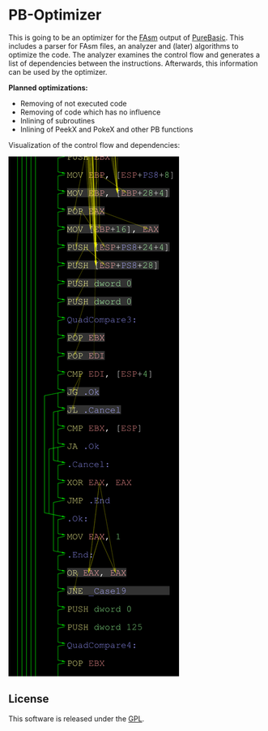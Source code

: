 # PB-Optimizer

This is going to be an optimizer for the [FAsm] output of [PureBasic].
This includes a parser for FAsm files, an analyzer and (later) algorithms to optimize the code.
The analyzer examines the control flow and generates a list of dependencies between the instructions.
Afterwards, this information can be used by the optimizer.

**Planned optimizations:**

- Removing of not executed code
- Removing of code which has no influence
- Inlining of subroutines
- Inlining of PeekX and PokeX and other PB functions

Visualization of the control flow and dependencies:

![control flow and dependencies][img dependencies]

## License

This software is released under the [GPL].

<!-----------------------------------------------------------------------------
                               REFERENCE LINKS                                
------------------------------------------------------------------------------>

[GPL]: ./License/GNU%20GPL%20v2.0.txt "View the GNU GPL license text"

[img dependencies]: ./Screenshots/Dependencies.png "Visualization of the control flow and dependencies"

[FAsm]: https://flatassembler.net/ "Visit FAsm website"
[PureBasic]: https://www.purebasic.com/ "Visit PureBasic website"
